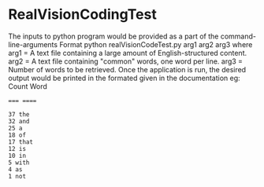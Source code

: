 # RealVisionCodingTest
The inputs to python program would be provided as a part of the command-line-arguments
Format
  python realVisionCodeTest.py arg1 arg2 arg3
 where
  arg1 = A text file containing a large amount of English-structured content.
  arg2 = A text file containing "common" words, one word per line.
  arg3 = Number of words to be retrieved.
  Once the application is run, the desired output would be printed in the formated  given in the documentation
  eg:
    Count Word

    === ====

    37 the
    32 and
    25 a
    18 of
    17 that
    12 is
    10 in
    5 with
    4 as
    1 not
